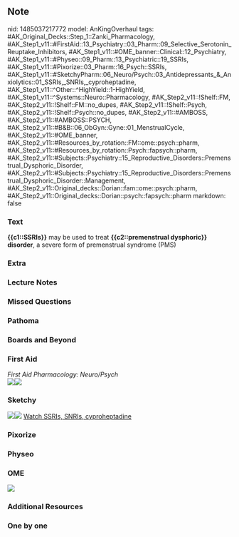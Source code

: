 ## Note
nid: 1485037217772
model: AnKingOverhaul
tags: #AK_Original_Decks::Step_1::Zanki_Pharmacology, #AK_Step1_v11::#FirstAid::13_Psychiatry::03_Pharm::09_Selective_Serotonin_Reuptake_Inhibitors, #AK_Step1_v11::#OME_banner::Clinical::12_Psychiatry, #AK_Step1_v11::#Physeo::09_Pharm::13_Psychiatric::19_SSRIs, #AK_Step1_v11::#Pixorize::03_Pharm::16_Psych::SSRIs, #AK_Step1_v11::#SketchyPharm::06_Neuro/Psych::03_Antidepressants_&_Anxiolytics::01_SSRIs,_SNRIs,_cyproheptadine, #AK_Step1_v11::^Other::^HighYield::1-HighYield, #AK_Step1_v11::^Systems::Neuro::Pharmacology, #AK_Step2_v11::!Shelf::FM, #AK_Step2_v11::!Shelf::FM::no_dupes, #AK_Step2_v11::!Shelf::Psych, #AK_Step2_v11::!Shelf::Psych::no_dupes, #AK_Step2_v11::#AMBOSS, #AK_Step2_v11::#AMBOSS::PSYCH, #AK_Step2_v11::#B&B::06_ObGyn::Gyne::01_MenstrualCycle, #AK_Step2_v11::#OME_banner, #AK_Step2_v11::#Resources_by_rotation::FM::ome::psych::pharm, #AK_Step2_v11::#Resources_by_rotation::Psych::fapsych::pharm, #AK_Step2_v11::#Subjects::Psychiatry::15_Reproductive_Disorders::Premenstrual_Dysphoric_Disorder, #AK_Step2_v11::#Subjects::Psychiatry::15_Reproductive_Disorders::Premenstrual_Dysphoric_Disorder::Management, #AK_Step2_v11::Original_decks::Dorian::fam::ome::psych::pharm, #AK_Step2_v11::Original_decks::Dorian::psych::fapsych::pharm
markdown: false

### Text
<div>
  <b>{{c1::SSRIs}}</b> may be used to treat <b>{{c2::premenstrual
  dysphoric}} disorder</b>, a severe form of premenstrual syndrome
  (PMS)
</div>

### Extra


### Lecture Notes


### Missed Questions


### Pathoma


### Boards and Beyond


### First Aid
<div>
  <i>First Aid Pharmacology: Neuro/Psych</i>
</div><img src="paste-1171594063904771.jpg"><img src=
"paste-21088289423363%20(2).jpg">

### Sketchy
<img src=
"paste-5e4615550dff3920a8152dce493445e113181b37.png"><img src=
"paste-5d91138c98c41c4544795cccfa358ef35857833e.png"> <a href=
"https://dashboard.sketchy.com/study/medical/courses/medical-pharmacology/units/medical-pharmacology-neuro-psych/videos/medical-pharmacology-neuropsych-antidepressants-and-anxiolytics-ssris-snris-cyproheptadine?utm_source=anki&utm_medium=partnership&utm_campaign=february_update&utm_content=medical">
Watch SSRIs, SNRIs, cyproheptadine</a>

### Pixorize


### Physeo


### OME
<div class="ome-widget">
  <a href=
  "https://onlinemeded.org/spa/psychiatry?ref=anki"><img src=
  "_OME_AnkiFlashcards_Topic_2.png"></a>
</div>

### Additional Resources


### One by one

